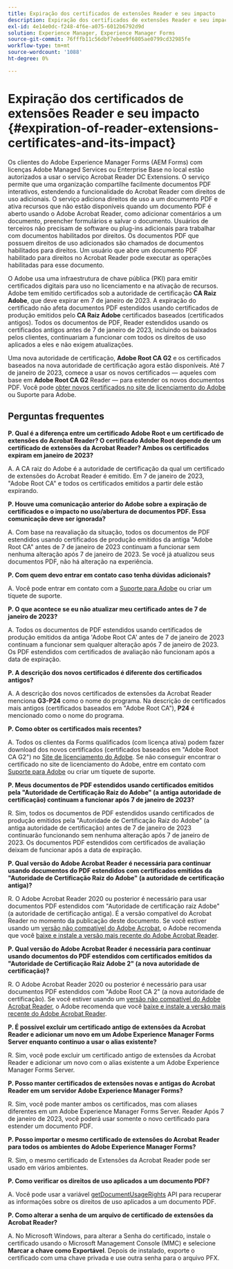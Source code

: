 ```yaml
---
title: Expiração dos certificados de extensões Reader e seu impacto
description: Expiração dos certificados de extensões Reader e seu impacto
exl-id: 4e14e0dc-f248-4f6e-a075-6012b6792d9d
solution: Experience Manager, Experience Manager Forms
source-git-commit: 76fffb11c56dbf7ebee9f6805ae0799cd32985fe
workflow-type: tm+mt
source-wordcount: '1088'
ht-degree: 0%

---
```



# Expiração dos certificados de extensões Reader e seu impacto {#expiration-of-reader-extensions-certificates-and-its-impact}

Os clientes do Adobe Experience Manager Forms (AEM Forms) com licenças Adobe Managed Services ou Enterprise Base no local estão autorizados a usar o serviço Acrobat Reader DC Extensions. O serviço permite que uma organização compartilhe facilmente documentos PDF interativos, estendendo a funcionalidade do Acrobat Reader com direitos de uso adicionais. O serviço adiciona direitos de uso a um documento PDF e ativa recursos que não estão disponíveis quando um documento PDF é aberto usando o Adobe Acrobat Reader, como adicionar comentários a um documento, preencher formulários e salvar o documento. Usuários de terceiros não precisam de software ou plug-ins adicionais para trabalhar com documentos habilitados por direitos. Os documentos PDF que possuem direitos de uso adicionados são chamados de documentos habilitados para direitos. Um usuário que abre um documento PDF habilitado para direitos no Acrobat Reader pode executar as operações habilitadas para esse documento.

O Adobe usa uma infraestrutura de chave pública (PKI) para emitir certificados digitais para uso no licenciamento e na ativação de recursos. Adobe tem emitido certificados sob a autoridade de certificação **CA Raiz Adobe**, que deve expirar em 7 de janeiro de 2023. A expiração do certificado não afeta documentos PDF estendidos usando certificados de produção emitidos pelo **CA Raiz Adobe** certificados baseados (certificados antigos). Todos os documentos de PDF, Reader estendidos usando os certificados antigos antes de 7 de janeiro de 2023, incluindo os baixados pelos clientes, continuariam a funcionar com todos os direitos de uso aplicados a eles e não exigem atualizações.

Uma nova autoridade de certificação, **Adobe Root CA G2** e os certificados baseados na nova autoridade de certificação agora estão disponíveis. Até 7 de janeiro de 2023, comece a usar os novos certificados — aqueles com base em **Adobe Root CA G2** Reader — para estender os novos documentos PDF.  Você pode [obter novos certificados no site de licenciamento do Adobe](https://licensing.adobe.com/) ou Suporte para Adobe.

## Perguntas frequentes

**P. Qual é a diferença entre um certificado Adobe Root e um certificado de extensões do Acrobat Reader? O certificado Adobe Root depende de um certificado de extensões da Acrobat Reader? Ambos os certificados expiram em janeiro de 2023?**

A. A CA raiz do Adobe é a autoridade de certificação da qual um certificado de extensões do Acrobat Reader é emitido. Em 7 de janeiro de 2023, &quot;Adobe Root CA&quot; e todos os certificados emitidos a partir dele estão expirando.

**P. Houve uma comunicação anterior do Adobe sobre a expiração de certificados e o impacto no uso/abertura de documentos PDF. Essa comunicação deve ser ignorada?**

A. Com base na reavaliação da situação, todos os documentos de PDF estendidos usando certificados de produção emitidos da antiga &quot;Adobe Root CA&quot; antes de 7 de janeiro de 2023 continuam a funcionar sem nenhuma alteração após 7 de janeiro de 2023. Se você já atualizou seus documentos PDF, não há alteração na experiência.

**P. Com quem devo entrar em contato caso tenha dúvidas adicionais?**

A. Você pode entrar em contato com a [Suporte para Adobe](https://experienceleague.adobe.com/?support-solution=Experience+Manager&amp;lang=pt-BR#support) ou criar um tíquete de suporte.

**P. O que acontece se eu não atualizar meu certificado antes de 7 de janeiro de 2023?**

A. Todos os documentos de PDF estendidos usando certificados de produção emitidos da antiga &#39;Adobe Root CA&#39; antes de 7 de janeiro de 2023 continuam a funcionar sem qualquer alteração após 7 de janeiro de 2023. Os PDF estendidos com certificados de avaliação não funcionam após a data de expiração.

**P. A descrição dos novos certificados é diferente dos certificados antigos?**

A. A descrição dos novos certificados de extensões da Acrobat Reader menciona **G3-P24** como o nome do programa. Na descrição de certificados mais antigos (certificados baseados em &quot;Adobe Root CA&quot;), **P24** é mencionado como o nome do programa.

**P. Como obter os certificados mais recentes?**

A. Todos os clientes da Forms qualificados (com licença ativa) podem fazer download dos novos certificados (certificados baseados em &quot;Adobe Root CA G2&quot;) no [Site de licenciamento do Adobe](https://licensing.adobe.com/). Se não conseguir encontrar o certificado no site de licenciamento do Adobe, entre em contato com [Suporte para Adobe](https://experienceleague.adobe.com/?support-solution=Experience+Manager&amp;lang=en#support) ou criar um tíquete de suporte.

**P. Meus documentos de PDF estendidos usando certificados emitidos pela &quot;Autoridade de Certificação Raiz do Adobe&quot; (a antiga autoridade de certificação) continuam a funcionar após 7 de janeiro de 2023?**

R. Sim, todos os documentos de PDF estendidos usando certificados de produção emitidos pela &quot;Autoridade de Certificação Raiz do Adobe&quot; (a antiga autoridade de certificação) antes de 7 de janeiro de 2023 continuarão funcionando sem nenhuma alteração após 7 de janeiro de 2023. Os documentos PDF estendidos com certificados de avaliação deixam de funcionar após a data de expiração.

**P. Qual versão do Adobe Acrobat Reader é necessária para continuar usando documentos do PDF estendidos com certificados emitidos da &quot;Autoridade de Certificação Raiz do Adobe&quot; (a autoridade de certificação antiga)?**

R. O Adobe Acrobat Reader 2020 ou posterior é necessário para usar documentos PDF estendidos com &quot;Autoridade de certificação raiz Adobe&quot; (a autoridade de certificação antiga). É a versão compatível do Acrobat Reader no momento da publicação deste documento. Se você estiver usando um [versão não compatível do Adobe Acrobat](https://helpx.adobe.com/br/support/programs/eol-matrix.html), o Adobe recomenda que você [baixe e instale a versão mais recente do Adobe Acrobat Reader](https://get.adobe.com/reader/).

**P. Qual versão do Adobe Acrobat Reader é necessária para continuar usando documentos do PDF estendidos com certificados emitidos da &quot;Autoridade de Certificação Raiz Adobe 2&quot; (a nova autoridade de certificação)?**

R. O Adobe Acrobat Reader 2020 ou posterior é necessário para usar documentos PDF estendidos com &quot;Adobe Root CA 2&quot; (a nova autoridade de certificação). Se você estiver usando um [versão não compatível do Adobe Acrobat Reader](https://helpx.adobe.com/br/support/programs/eol-matrix.html), o Adobe recomenda que você [baixe e instale a versão mais recente do Adobe Acrobat Reader](https://get.adobe.com/reader/).

**P. É possível excluir um certificado antigo de extensões da Acrobat Reader e adicionar um novo em um Adobe Experience Manager Forms Server enquanto continuo a usar o alias existente?**

R. Sim, você pode excluir um certificado antigo de extensões da Acrobat Reader e adicionar um novo com o alias existente a um Adobe Experience Manager Forms Server.

**P. Posso manter certificados de extensões novas e antigas do Acrobat Reader em um servidor Adobe Experience Manager Forms?**

R. Sim, você pode manter ambos os certificados, mas com aliases diferentes em um Adobe Experience Manager Forms Server. Reader Após 7 de janeiro de 2023, você poderá usar somente o novo certificado para estender um documento PDF.

**P. Posso importar o mesmo certificado de extensões do Acrobat Reader para todos os ambientes do Adobe Experience Manager Forms?**

R. Sim, o mesmo certificado de Extensões da Acrobat Reader pode ser usado em vários ambientes.

**P. Como verificar os direitos de uso aplicados a um documento PDF?**

A. Você pode usar a variável [getDocumentUsageRights](https://experienceleague.adobe.com/docs/experience-manager-65/forms/developer-reference/programming-aem-forms-jee/java-api-quick-start-code-examples/acrobat-reader-dc-extensions-service.html?lang=en#quick-start-soap-mode-retrieving-credential-information-using-the-java-api) API para recuperar as informações sobre os direitos de uso aplicados a um documento PDF.

**P. Como alterar a senha de um arquivo de certificado de extensões da Acrobat Reader?**

A. No Microsoft Windows, para alterar a Senha do certificado, instale o certificado usando o Microsoft Management Console (MMC) e selecione **Marcar a chave como Exportável**. Depois de instalado, exporte o certificado com uma chave privada e use outra senha para o arquivo PFX.


<!-- 
## Applying the certificates {#obtaning-and-applying-the-certificates} 

You can choose one of the following paths to apply latest certificates:

* [Updating certificates for an AEM Forms on JEE environment](#Updating-and-Applying-certificates-for-an-AEM-Forms-on-JEE-environment) 
* [Updating certificates for an AEM Forms on OSGi environment](#Updating-and-applying-certificates-for-an-AEM-Forms-on-OSGi-environment)

>[!NOTE]
>
>The document uses the term certificates and credentials interchangeably.

### Pre-requisites {#Pre-requisites}

Updating the certificates requires using actions available on AEM Forms administrator console and Reader Extension APIs provided by AEM Forms. The document is intended for users and administrators with knowledge of using Adobe Experience Manger Forms APIs. Before you start, ensure that: 

* the user has administrator rights on underlying AEM Forms environment. 
* the user has setup the [development environment](https://experienceleague.adobe.com/docs/experience-manager-65/developing/devtools/howto-projects-eclipse.html) and has access to it.
* [obtain the certificates](#obtain-the-certificates).


### Obtain the certificates {#obtain-the-certificates}

The Rights credential is delivered as a digital certificate that contains the public key, the private key, and the password used to access the credential.

If your organization purchases a production version of Reader Extensions, the production Rights credential is delivered by Adobe Licensing Website (LWS). A production Rights credential is unique to your organization and can enable the specific usage rights that you require.

If you obtained Reader Extensions through a partner or software provider who integrated Reader Extensions into their software, the Rights credential is provided to you by that partner who, in turn, receives this credential from Adobe.

>[!NOTE]
>
>The Rights credential cannot be used for typical document signing or assertion of identity. For these applications, you can use a self-sign certificate or acquire an identity certificate from a Certificate Authority (CA).

The following types of Rights credentials are available:

**Customer Evaluation**: A credential with a short validity period that is provided to customers who want to evaluate Reader Extensions. Usage rights applied to documents using this credential expire when the credential expires. This type of credential is valid only for two to three months.

**Production**: A credential with a long validity period that is provided to customers who purchased the full product. Production credentials are unique to each customer but can be installed on multiple systems.

If you have already used certificates to reader extend PDF files, download a production certificate from [Adobe Licensing Website (LWS)](https://licensing.adobe.com/).

### Applying certificates for an AEM Forms on JEE environment {#Updating-and-Applying-certificates-for-an-AEM-Forms-on-JEE-environment} 

Applying new certificates on AEM Forms on JEE stack requires importing new credentials and applying usage rights. You can use admin console to import credentials and AEM Forms Reader Extension APIs to apply usage rights. 

#### Import and configure credentials 

You can use the Trust Store Management pages to import a new credential. The Trust Store may contain more than one Reader Extensions credential. Designate one of those credentials as the default Reader Extensions credential. The default credential is used when a Workbench user is unable to determine which credential to use during process creation. These rules apply to default credentials:

* If you import a Reader Extensions credential and the Trust Store contains no other Reader Extensions credentials, it is set as the default.
* If you import a Reader Extensions credential with the Default option selected, the default type is removed from an existing default credential. The imported credential becomes the default.
* You cannot delete a default Reader Extensions credential. To delete the default credential, first set another credential as the default. An exception to this rule is that if there is only one credential, you can delete it even though it is the default.
* You cannot update a default Reader Extensions credential.

To import the credentials: 

1. In administration console, click Settings > Trust Store Management > Local Credentials.
1. Click Import and, under Trust Store Type, select Acrobat Reader DC extensions Credential.
1. (Optional) To indicate that this credential is the default credential to use with Acrobat Reader DC extensions, select Default.
1. In the Alias box, type an identifier for the credential. This identifier is used as the display name for the credential in Acrobat Reader DC extensions. This alias is also used to access the credential programmatically using the AEM forms SDK.
1. Click Choose File to locate the credential, type the password of the credential, and then click OK.

If the error message "Failed to import credential due to either incorrect file format, or incorrect password" appears, verify that the password is valid.

You can also import and delete credentials programmatically. (See [Programming with AEM forms](../../developing/credentials.md).)

<!-- ### Remove usage rights from existing rights-enabled PDF documents

Remove usage rights from existing rights-enabled PDF documents before applying usage rights with latest credentials. AEM Forms on JEE provides APIs to remove usage rights. For detailed instructions, see [Removing Usage Rights from PDF Documents](../../developing/assigning-usage-rights.md#removing-usage-rights-from-pdf-documents).

To remove usage rights for AEM Forms on JEE processes developed in Workbench, see [Workbench Help](https://helpx.adobe.com/content/dam/help/en/experience-manager/6-5/forms/pdf/WorkbenchHelp.pdf). 

#### Apply the usage rights to PDF documents 

After importing new credentials, you can apply usage rights to PDF documents using the Acrobat Reader DC extensions Java Client API and web service.  For details, see [Applying Usage Rights to PDF Documents](../../developing/assigning-usage-rights.md#applying-usage-rights-to-pdf-documents). 


### Applying certificates for an AEM Forms on OSGi environment {#Updating-and-applying-certificates-for-an-AEM-Forms-on-OSGi-environment}

Applying new certificates on AEM Forms on OSGi stack requires importing new credentials and applying usage rights. You can use admin console to import credentials and AEM Forms Reader Extension APIs to apply usage rights. 

#### Import credentials {#Import-credentials}

In an AEM Forms on OSGi environment, a Reader Extension credential is associated with fd-service user. Before adding credentials for fd-user key store, perform the following steps to create a key store: 

1. Log in to your AEM Author instance as an Administrator.
1. Go to **[!UICONTROL Tools]**> **[!UICONTROL Security]**>**[!UICONTROL Users]**.
1. Scroll down the list of users until you find fd-service user account.
1. Click **[!UICONTROL fd-service]** user.
1. Click keystore tab.
1. Click **[!UICONTROL Create KeyStore]**.
1. Set the KeyStore Access Password and save your settings to create the KeyStore password.

After creating the key-store, add credentials to fd-service user. The following video explains the steps: 

>[!VIDEO](https://images-tv.adobe.com/mpcv3/5577/8db8e554-f04b-4fae-8108-b9b5e0eb03ad_1627925794.854x480at800_h264.mp4)

The following command list the details of the pfx file. Before running the command, navigate to the directory that contains the .pfx file.

`keytool -v -list -storetype pkcs12 -keystore [name of your .pfx file]`

For example, keytool -v -list -storetype pkcs12 -keystore 1005566.pfx where 1005566.pfx is the name of my pfx file

<!-- ### Remove usage rights from existing rights-enabled PDF documents

Remove usage rights from existing rights-enabled PDF documents before applying usage rights with latest credentials. You can remove the usage rights for a document by invoking the removeUsageRights API from within the docAssuranceServiceAPI. For detailed information, see [Remove Usage Rights](/help/forms/using/aem-document-services-programmatically.md#removing-usage-rights) document.

#### Apply the usage rights to PDF documents 

To apply usage rights in an AEM Forms on OSGi environment, Create custom OSGi service to usage rights to the documents. You can also create a servlet with a POST method to return the reader extended PDF to the user. For detailed instructions, see [Applying Reader Extensions](https://experienceleague.adobe.com/docs/experience-manager-learn/forms/document-services/apply-reader-extension-rights-to-pdf.html).  -->
